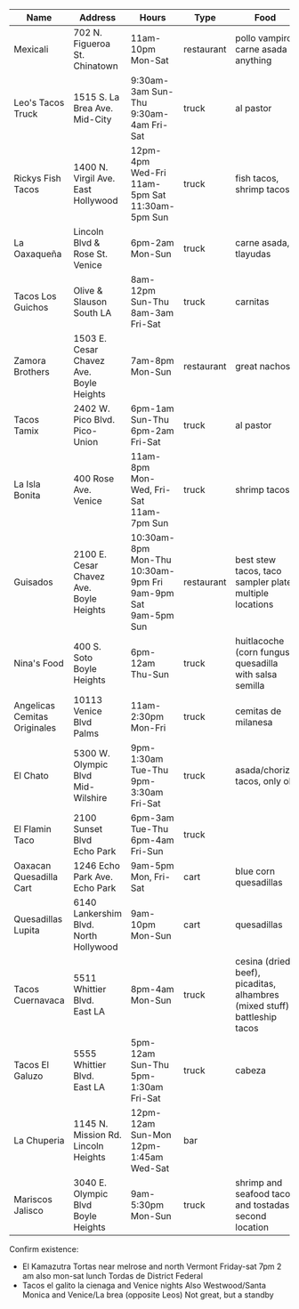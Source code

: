 Name | Address | Hours | Type | Food |
-----|---------|-------|------|------|
Mexicali | 702 N. Figueroa St.<br />Chinatown | 11am-10pm Mon-Sat | restaurant | pollo vampiro, carne asada anything |
Leo's Tacos Truck | 1515 S. La Brea Ave.<br />Mid-City | 9:30am-3am Sun-Thu<br />9:30am-4am Fri-Sat | truck | al pastor |
Rickys Fish Tacos | 1400 N. Virgil Ave.<br />East Hollywood | 12pm-4pm Wed-Fri<br />11am-5pm Sat<br />11:30am-5pm Sun | truck | fish tacos, shrimp tacos |
La Oaxaqueña | Lincoln Blvd & Rose St.<br />Venice | 6pm-2am Mon-Sun | truck | carne asada, tlayudas |
Tacos Los Guichos | Olive & Slauson<br />South LA | 8am-12pm Sun-Thu<br />8am-3am Fri-Sat | truck | carnitas |
Zamora Brothers | 1503 E. Cesar Chavez Ave.<br />Boyle Heights | 7am-8pm Mon-Sun | restaurant | great nachos |
Tacos Tamix | 2402 W. Pico Blvd.<br />Pico-Union | 6pm-1am Sun-Thu<br />6pm-2am Fri-Sat | truck | al pastor |
La Isla Bonita | 400 Rose Ave.<br />Venice | 11am-8pm Mon-Wed, Fri-Sat<br />11am-7pm Sun | truck | shrimp tacos |
Guisados | 2100 E. Cesar Chavez Ave.<br />Boyle Heights| 10:30am-8pm Mon-Thu<br />10:30am-9pm Fri<br />9am-9pm Sat<br />9am-5pm Sun | restaurant | best stew tacos, taco sampler plate, multiple locations |
Nina's Food | 400 S. Soto<br />Boyle Heights | 6pm-12am Thu-Sun | truck | huitlacoche (corn fungus) quesadilla with salsa semilla |
Angelicas Cemitas Originales | 10113 Venice Blvd<br />Palms | 11am-2:30pm Mon-Fri | truck | cemitas de milanesa |
El Chato | 5300 W. Olympic Blvd<br />Mid-Wilshire | 9pm-1:30am Tue-Thu<br />9pm-3:30am Fri-Sat | truck | asada/chorizo tacos, only ok |
El Flamin Taco | 2100 Sunset Blvd<br />Echo Park | 6pm-3am Tue-Thu<br />6pm-4am Fri-Sun | truck | |
Oaxacan Quesadilla Cart | 1246 Echo Park Ave.<br />Echo Park | 9am-5pm Mon, Fri-Sat | cart | blue corn quesadillas |
Quesadillas Lupita | 6140 Lankershim Blvd.<br />North Hollywood | 9am-10pm Mon-Sun | cart | quesadillas |
Tacos Cuernavaca | 5511 Whittier Blvd.<br />East LA | 8pm-4am Mon-Sun | truck | cesina (dried beef), picaditas, alhambres (mixed stuff), battleship tacos |
Tacos El Galuzo | 5555 Whittier Blvd.<br />East LA | 5pm-12am Sun-Thu<br />5pm-1:30am Fri-Sat | truck | cabeza |
La Chuperia | 1145 N. Mission Rd.<br />Lincoln Heights | 12pm-12am Sun-Mon<br />12pm-1:45am Wed-Sat | bar | |
Mariscos Jalisco | 3040 E. Olympic Blvd<br />Boyle Heights | 9am-5:30pm Mon-Sun | truck | shrimp and seafood tacos and tostadas, second location |

Confirm existence:
* El Kamazutra Tortas near melrose and north Vermont Friday-sat 7pm 2 am also mon-sat lunch
Tordas de District Federal 
* Tacos el galito la cienaga and Venice nights
Also Westwood/Santa Monica and Venice/La brea (opposite Leos) Not great, but a standby

